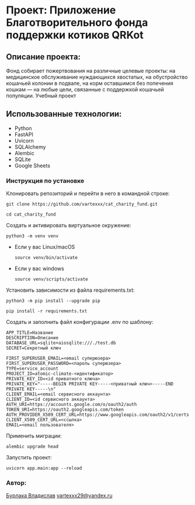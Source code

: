 # Проект: Приложение Благотворительного фонда поддержки котиков QRKot

## Описание проекта:
Фонд собирает пожертвования на различные целевые проекты: на медицинское обслуживание нуждающихся хвостатых, на обустройство кошачьей колонии в подвале, на корм оставшимся без попечения кошкам — на любые цели, связанные с поддержкой кошачьей популяции.
Учебный проект 

## Использованные технологии:
- Python
- FastAPI
- Uvicorn
- SQLAlchemy
- Alembic
- SQLite
- Google Sheets

### Инструкция по установке

Клонировать репозиторий и перейти в него в командной строке:

```
git clone https://github.com/vartexxx/cat_charity_fund.git

cd cat_charity_fund
```

Cоздать и активировать виртуальное окружение:

```
python3 -m venv venv
```

* Если у вас Linux/macOS

    ```
    source venv/bin/activate
    ```

* Если у вас windows

    ```
    source venv/scripts/activate
    ```

Установить зависимости из файла requirements.txt:

```
python3 -m pip install --upgrade pip

pip install -r requirements.txt
```

Создать и заполнить файл конфигурации .env по шаблону:  
```  
APP_TITLE=Название
DESCRIPTION=Описание
DATABASE_URL=sqlite+aiosqlite:///./test.db
SECRET=Секретный ключ

FIRST_SUPERUSER_EMAIL=<email суперюзера>
FIRST_SUPERUSER_PASSWORD=<пароль суперюзера>
TYPE=service_account
PROJECT_ID=atomic-climate-<идентификатор>
PRIVATE_KEY_ID=<id приватного ключа>
PRIVATE_KEY="-----BEGIN PRIVATE KEY-----<приватный ключ>-----END PRIVATE KEY-----\n"
CLIENT_EMAIL=<email сервисного аккаунта>
CLIENT_ID=<id сервисного аккаунта>
AUTH_URI=https://accounts.google.com/o/oauth2/auth
TOKEN_URI=https://oauth2.googleapis.com/token
AUTH_PROVIDER_X509_CERT_URL=https://www.googleapis.com/oauth2/v1/certs
CLIENT_X509_CERT_URL=<ссылка>
EMAIL=<email пользователя>
```  

Применить миграции:  
```
alembic upgrade head
```

Запустить проект:  
```
uvicorn app.main:app --reload
```

### Автор:
[Бурлака Владислав](https://github.com/vartexxx) vartexxx29@yandex.ru
